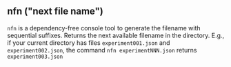 ## nfn ("next file name")

`nfn` is a dependency-free console tool to generate the filename with sequential suffixes. Returns the next available filename in the directory. E.g., if your current directory has files `experiment001.json` and `experiment002.json`, the command `nfn experimentNNN.json` returns `experiment003.json`

